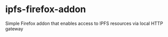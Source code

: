 # ipfs-firefox-addon
Simple Firefox addon that enables access to IPFS resources via local HTTP gateway
